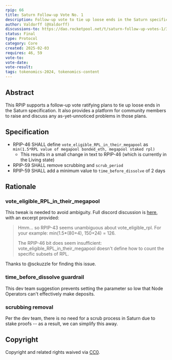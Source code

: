 ```yaml
---
rpip: 66
title: Saturn Follow-up Vote No. 1
description: Follow-up vote to tie up loose ends in the Saturn specification
author: Valdorff (@Valdorff)
discussions-to: https://dao.rocketpool.net/t/saturn-follow-up-votes-1/3504
status: Final
type: Protocol
category: Core
created: 2025-02-03
requires: 46, 59
vote-to:
vote-date:
vote-result:
tags: tokenomics-2024, tokenomics-content
---
```


## Abstract
This RPIP supports a follow-up vote ratifying plans to tie up loose ends in the Saturn specification. It also provides a platform for community members to raise and discuss any as-yet-unnoticed problems in those plans.

## Specification
- RPIP-46 SHALL define `vote_eligible_RPL_in_their_megapool` as `min(1.5*RPL value of megapool bonded_eth, megapool staked rpl)`
  - This results in a small change in text to RPIP-46 (which is currently in the Living state)
- RPIP-59 SHALL remove scrubbing and `scrub_period` 
- RPIP-59 SHALL add a minimum value to `time_before_dissolve` of 2 days

## Rationale

### vote_eligible_RPL_in_their_megapool
This tweak is needed to avoid ambiguity. Full discord discussion is [here](https://discord.com/channels/405159462932971535/1215788197842255972/1333479516244410471), with an excerpt provided:
> Hmm... so RPIP-43 seems unambiguous about vote_eligible_rpl. For your example: min(1.5*(80+4), 150+24) = 126.
> 
> The RPIP-46 bit does seem insufficient: vote_eligible_RPL_in_their_megapool doesn't define how to count the specific subsets of RPL.

Thanks to @sckuzzle for finding this issue.

### time_before_dissolve guardrail
This dev team suggestion prevents setting the parameter so low that Node Operators can't effectively make deposits.

### scrubbing removal
Per the dev team, there is no need for a scrub process in Saturn due to stake proofs -- as a result, we can simplify this away.

## Copyright
Copyright and related rights waived via [CC0](https://creativecommons.org/publicdomain/zero/1.0/).
